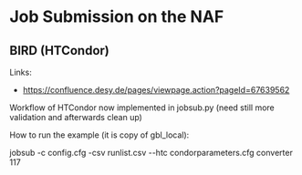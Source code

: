 # Job Submission on the NAF

## BIRD (HTCondor)

Links:
- https://confluence.desy.de/pages/viewpage.action?pageId=67639562


Workflow of HTCondor now implemented in jobsub.py (need still more validation and afterwards clean up)

How to run the example (it is copy of gbl_local):

jobsub -c config.cfg -csv runlist.csv --htc condorparameters.cfg converter 117